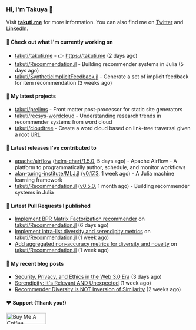 ### Hi, I'm Takuya 👋

Visit **[takuti.me](https://takuti.me/)** for more information. You can also find me on [Twitter](https://twitter.com/takuti) and [LinkedIn](https://linkedin.com/in/takuti).

#### 👷 Check out what I'm currently working on


- [takuti/takuti.me](https://github.com/takuti/takuti.me) - :point_right: https://takuti.me (2 days ago)
- [takuti/Recommendation.jl](https://github.com/takuti/Recommendation.jl) - Building recommender systems in Julia (5 days ago)
- [takuti/SyntheticImplicitFeedback.jl](https://github.com/takuti/SyntheticImplicitFeedback.jl) - Generate a set of implicit feedback for item recommendation (3 weeks ago)

#### 🌱 My latest projects


- [takuti/prelims](https://github.com/takuti/prelims) - Front matter post-processor for static site generators
- [takuti/recsys-wordcloud](https://github.com/takuti/recsys-wordcloud) - Understanding research trends in recommender systems from word cloud
- [takuti/cloudtree](https://github.com/takuti/cloudtree) - Create a word cloud based on link-tree traversal given a root URL

#### 🔭 Latest releases I've contributed to


- [apache/airflow](https://github.com/apache/airflow) ([helm-chart/1.5.0](https://github.com/apache/airflow/releases/tag/helm-chart%2F1.5.0), 5 days ago) - Apache Airflow - A platform to programmatically author, schedule, and monitor workflows
- [alan-turing-institute/MLJ.jl](https://github.com/alan-turing-institute/MLJ.jl) ([v0.17.3](https://github.com/alan-turing-institute/MLJ.jl/releases/tag/v0.17.3), 1 week ago) - A Julia machine learning framework
- [takuti/Recommendation.jl](https://github.com/takuti/Recommendation.jl) ([v0.5.0](https://github.com/takuti/Recommendation.jl/releases/tag/v0.5.0), 1 month ago) - Building recommender systems in Julia

#### 🔨 Latest Pull Requests I published


- [Implement BPR Matrix Factorization recommender](https://github.com/takuti/Recommendation.jl/pull/59) on [takuti/Recommendation.jl](https://github.com/takuti/Recommendation.jl) (6 days ago)
- [Implement intra-list diversity and serendipity metrics](https://github.com/takuti/Recommendation.jl/pull/57) on [takuti/Recommendation.jl](https://github.com/takuti/Recommendation.jl) (1 week ago)
- [Add aggregated non-accuracy metrics for diversity and novelty](https://github.com/takuti/Recommendation.jl/pull/55) on [takuti/Recommendation.jl](https://github.com/takuti/Recommendation.jl) (1 week ago)

#### 📜 My recent blog posts

- [Security, Privacy, and Ethics in the Web 3.0 Era](https://takuti.me/note/web3/) (3 days ago)
- [Serendipity: It&#39;s Relevant AND Unexpected](https://takuti.me/note/novelty-diversity-serendipity/) (1 week ago)
- [Recommender Diversity is NOT Inversion of Similarity](https://takuti.me/note/recommender-diversity/) (2 weeks ago)

#### ❤️ Support (Thank you!)

<a href="https://www.buymeacoffee.com/takuti" target="_blank"><img src="https://cdn.buymeacoffee.com/buttons/v2/default-yellow.png" alt="Buy Me A Coffee" style="height: 30px !important;width: 108px !important;" ></a>
